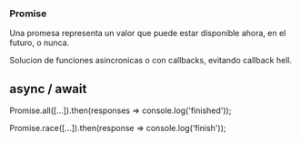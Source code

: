 ### Promise

Una promesa representa un valor que puede estar disponible ahora, en el futuro, o nunca.

Solucion de funciones asincronicas o con callbacks, evitando callback hell.

## async / await

Promise.all([...]).then(responses => console.log('finished')); <!-- Ejecución en serie, recibe un array de respuestas-->

Promise.race([...]).then(response => console.log('finish')); <!-- Ejecución asyncrona, recibe una respuesta una vez van terminando de ejecutar cada item del array pero solo ejecuta el .then 1 vez -->
